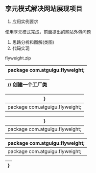 ## 享元模式解决网站展现项目

1.  应用实例要求

使用享元模式完成，前面提出的网站外包问题

1.  思路分析和图解(类图)
2.  代码实现

flyweight.zip

| package com.atguigu.flyweight; |
| --- |

| // 创建一个工厂类 |
| --- |

| } |
| --- |
| package com.atguigu.flyweight; |

| } |
| --- |
| package com.atguigu.flyweight; |

| package com.atguigu.flyweight; |
| --- |
| package com.atguigu.flyweight; |

| } |
| --- |